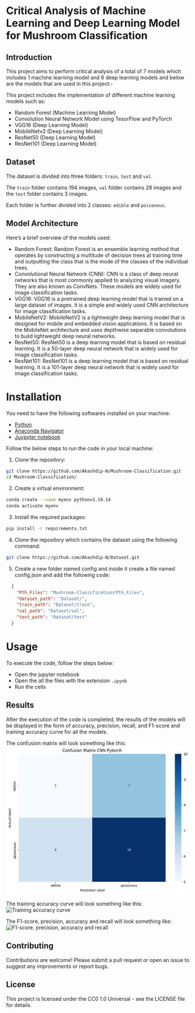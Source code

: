 # Critical Analysis of Machine Learning and Deep Learning Model for Mushroom Classification

## Introduction
This project aims to perform critical analysis of a total of 7 models which includes 1 machine learning model and 6 deep learning models and below are the models that are used in this project:-

This project includes the implementation of different machine learning models such as:
 *	Random Forest (Machine Learning Model)
 *	Convolution Neural Network Model using TesorFlow and PyTorch
 *	VGG16 (Deep Learning Model)
 *	MobileNetv2 (Deep Learning Model)
 *	ResNet50 (Deep Learning Model)
 *	ResNet101 (Deep Learning Model)

## Dataset
The dataset is divided into three folders: `train`, `test` and `val`.

The `train` folder contains 194 images, `val` folder contains 28 images and the `test` folder contains 3 images.

Each folder is further divided into 2 classes: `edible` and `poisonous`.

## Model Architecture
Here’s a brief overview of the models used:
 * Random Forest: Random Forest is an ensemble learning method that operates by constructing a multitude of decision trees at training time and outputting the class that is the mode of the classes of the individual trees.
 * Convolutional Neural Network (CNN): CNN is a class of deep neural networks that is most commonly applied to analyzing visual imagery. They are also known as ConvNets. These models are widely used for image classification tasks.
 * VGG16: VGG16 is a pretrained deep learning model that is trained on a large dataset of images. It is a simple and widely used CNN architecture for image classification tasks.
 * MobileNetV2: MobileNetV2 is a lightweight deep learning model that is designed for mobile and embedded vision applications. It is based on the MobileNet architecture and uses depthwise separable convolutions to build lightweight deep neural networks.
 * ResNet50: ResNet50 is a deep learning model that is based on residual learning. It is a 50-layer deep neural network that is widely used for image classification tasks. 
 * ResNet101: ResNet101 is a deep learning model that is based on residual learning. It is a 101-layer deep neural network that is widely used for image classification tasks.


# Installation
You need to have the following softwares installed on your machine:
  * [Python](https://www.python.org/downloads/)
  * [Anaconda Navigator](https://www.anaconda.com/products/distribution)
  * [Juypyter notebook](https://jupyter.org/install)

Follow the below steps to run the code in your local machine:
  1.	Clone the repository:
```bash
git clone https://github.com/Akashdip-N/Mushroom-Classification.git
cd Mushroom-Classification/
```
  2. Create a virtual environment:
```bash
conda create --name myenv python=3.10.14
conda activate myenv
```
  
  3. Install the required packages:
```bash
pip install -r requirements.txt
```
  4.	Clone the repository which contains the dataset using the following command:
```bash
git clone https://github.com/Akashdip-N/Dataset.git
```
  
  5. Create a new folder named config and inside it create a file named config.json and add the following code:
```json
  {
    "Pth_Files": "Mushroom-Classification/Pth_Files",
    "dataset_path": "Dataset/",
    "train_path": "Dataset/train",
    "val_path": "Dataset/val",
    "test_path": "Dataset/test"
  }
```


# Usage

To execute the code, follow the steps below:
  * Open the jupyter notebook
  * Open the all the files with the extension `.ipynb`
  * Run the cells

## Results
After the execution of the code is completed, the results of the models will be displayed in the form of accuracy, precision, recall, and F1-score and training accuracy curve for all the models.

The confusion matrix will look something like this:
![Confusion matrix](Plots_and_graphs/Confusion_Matrix/CNN_PyTorch.png)

The training accuracy curve will look something like this:
![Training accuracy curve](Plots_and_graphs/Training_accuracy_curveCNN_PyTorch.png)

The F1-score, precision, accuracy and recall will look something like:
![F1-score, precision, accuracy and recall](Plots_and_graphs/F1_score/F1_score.png)

## Contributing
Contributions are welcome! Please submit a pull request or open an issue to suggest any improvements or report bugs.

## License
This project is licensed under the CC0 1.0 Universal - see the LICENSE file for details.
